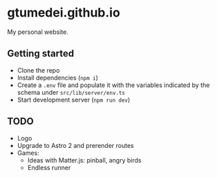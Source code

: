 # gtumedei.github.io

My personal website.

## Getting started

- Clone the repo
- Install dependencies (`npm i`)
- Create a `.env` file and populate it with the variables indicated by the schema under `src/lib/server/env.ts`
- Start development server (`npm run dev`)

## TODO

- Logo
- Upgrade to Astro 2 and prerender routes
- Games:
  - Ideas with Matter.js: pinball, angry birds
  - Endless runner
